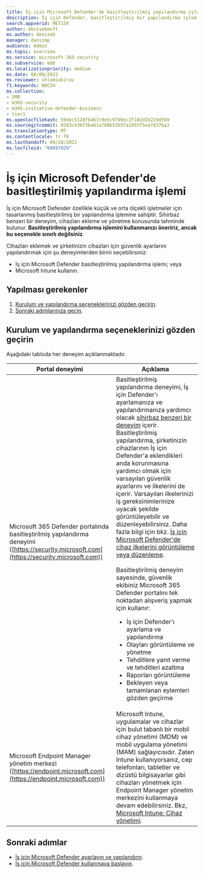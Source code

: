 ```yaml
---
title: İş için Microsoft Defender'de basitleştirilmiş yapılandırma işlemi
description: İş için Defender, basitleştirilmiş bir yapılandırma işlemiyle iş zamanınızı kurtarır. nasıl çalıştığını görün ve işinizi ilk günden koruyun.
search.appverid: MET150
author: denisebmsft
ms.author: deniseb
manager: dansimp
audience: Admin
ms.topic: overview
ms.service: microsoft-365-security
ms.subservice: mdb
ms.localizationpriority: medium
ms.date: 08/09/2022
ms.reviewer: shlomiakirav
f1.keywords: NOCSH
ms.collection:
- SMB
- m365-security
- m365-initiative-defender-business
- tier1
ms.openlocfilehash: 59dec5128f6467c9e5c9799ec2f102d1b22ddfb9
ms.sourcegitcommit: 0283c436f3ba61a708b52b57a1955f5ea74376a3
ms.translationtype: MT
ms.contentlocale: tr-TR
ms.lasthandoff: 09/28/2022
ms.locfileid: "68097829"
---
```

# <a name="the-simplified-configuration-process-in-microsoft-defender-for-business"></a>İş için Microsoft Defender'de basitleştirilmiş yapılandırma işlemi

İş için Microsoft Defender özellikle küçük ve orta ölçekli işletmeler için tasarlanmış basitleştirilmiş bir yapılandırma işlemine sahiptir. Sihirbaz benzeri bir deneyim, cihazları ekleme ve yönetme konusunda tahminde bulunur. **Basitleştirilmiş yapılandırma işlemini kullanmanızı öneririz, ancak bu seçenekle sınırlı değilsiniz**.

Cihazları eklemek ve şirketinizin cihazları için güvenlik ayarlarını yapılandırmak için şu deneyimlerden birini seçebilirsiniz:

- İş için Microsoft Defender basitleştirilmiş yapılandırma işlemi; veya
- Microsoft Intune kullanın.

## <a name="what-to-do"></a>Yapılması gerekenler

1. [Kurulum ve yapılandırma seçeneklerinizi gözden geçirin](#review-your-setup-and-configuration-options).
2. [Sonraki adımlarınıza geçin](#next-steps).

## <a name="review-your-setup-and-configuration-options"></a>Kurulum ve yapılandırma seçeneklerinizi gözden geçirin

Aşağıdaki tabloda her deneyim açıklanmaktadır.

| Portal deneyimi  | Açıklama  |
|---------|---------|
| Microsoft 365 Defender portalında basitleştirilmiş yapılandırma deneyimi ([https://security.microsoft.com](https://security.microsoft.com))  | Basitleştirilmiş yapılandırma deneyimi, İş için Defender'ı ayarlamanıza ve yapılandırmanıza yardımcı olacak [sihirbaz benzeri bir deneyim](mdb-use-wizard.md) içerir. Basitleştirilmiş yapılandırma, şirketinizin cihazlarının İş için Defender'a eklendikleri anda korunmasına yardımcı olmak için varsayılan güvenlik ayarlarını ve ilkelerini de içerir. Varsayılan ilkelerinizi iş gereksinimlerinize uyacak şekilde görüntüleyebilir ve düzenleyebilirsiniz. Daha fazla bilgi için bkz. [İş için Microsoft Defender'de cihaz ilkelerini görüntüleme veya düzenleme](mdb-view-edit-policies.md).<br/><br/>Basitleştirilmiş deneyim sayesinde, güvenlik ekibiniz Microsoft 365 Defender portalını tek noktadan alışveriş yapmak için kullanır: <ul><li>İş için Defender'ı ayarlama ve yapılandırma</li><li>Olayları görüntüleme ve yönetme</li><li>Tehditlere yanıt verme ve tehditleri azaltma</li><li>Raporları görüntüleme</li><li>Bekleyen veya tamamlanan eylemleri gözden geçirme  |
| Microsoft Endpoint Manager yönetim merkezi ([https://endpoint.microsoft.com](https://endpoint.microsoft.com))  | Microsoft Intune, uygulamalar ve cihazlar için bulut tabanlı bir mobil cihaz yönetimi (MDM) ve mobil uygulama yönetimi (MAM) sağlayıcısıdır. Zaten Intune kullanıyorsanız, cep telefonları, tabletler ve dizüstü bilgisayarlar gibi cihazları yönetmek için Endpoint Manager yönetim merkezini kullanmaya devam edebilirsiniz. Bkz[. Microsoft Intune: Cihaz yönetimi](/mem/intune/fundamentals/what-is-device-management).  |

## <a name="next-steps"></a>Sonraki adımlar

- [İş için Microsoft Defender ayarlayın ve yapılandırın](mdb-setup-configuration.md).
- [İş için Microsoft Defender kullanmaya başlayın](mdb-get-started.md).
